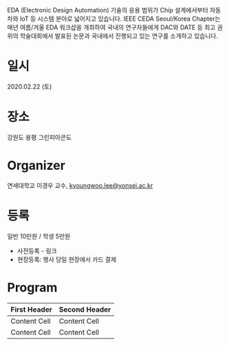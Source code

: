 EDA (Electronic Design Automation) 기술의 응용 범위가 Chip 설계에서부터 자동차와 IoT 등 시스템 분야로 넓어지고 있습니다. IEEE CEDA Seoul/Korea Chapter는 매년 여름/겨울 EDA 워크샵을 개최하여 국내의 연구자들에게 DAC와 DATE 등 최고 권위의 학술대회에서 발표된 논문과 국내에서 진행되고 있는 연구를 소개하고 있습니다.

# 일시
2020.02.22 (토)

# 장소
강원도 용평 그린피아콘도

# Organizer
연세대학교 이경우 교수, kyoungwoo.lee@yonsei.ac.kr

# 등록
일반 10만원 / 학생 5만원
* 사전등록 - 링크
* 현장등록: 행사 당일 현장에서 카드 결제

# Program
| First Header  | Second Header |
| ------------- | ------------- |
| Content Cell  | Content Cell  |
| Content Cell  | Content Cell  |